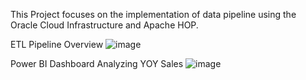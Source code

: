 This Project focuses on the implementation of data pipeline using the Oracle Cloud Infrastructure and Apache HOP. 

ETL Pipeline Overview
![image](https://github.com/user-attachments/assets/0153518a-1fde-412d-bdd8-28b108d841cd)


Power BI Dashboard Analyzing YOY Sales
![image](https://github.com/user-attachments/assets/6d38e579-8f50-4857-bc4d-c1a7ff1875a3)


